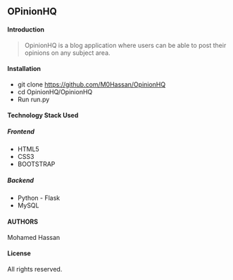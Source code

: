 ## OPinionHQ

#### Introduction

> OpinionHQ is a blog application where users can be able to post their opinions on any subject area.

#### Installation
* git clone https://github.com/M0Hassan/OpinionHQ
* cd OpinionHQ/OpinionHQ
* Run run.py 

#### Technology Stack Used 

##### Frontend
* HTML5 
* CSS3 
* BOOTSTRAP

##### Backend
* Python - Flask
* MySQL

#### AUTHORS 
Mohamed Hassan  

#### License
All rights reserved.